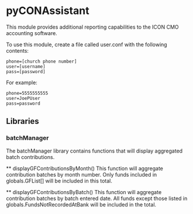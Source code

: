 # pyCONAssistant

This module provides additional reporting capabilities to the ICON CMO accounting software.

To use this module, create a file called user.conf with the following contents:  
```
phone=[church phone number]  
user=[username]  
pass=[password]  
```

For example:  
```
phone=5555555555  
user=JoePUser  
pass=password  
```

## Libraries

### batchManager
The batchManager library contains functions that will display aggregated batch contributions.  

** displayGFContributionsByMonth()
This function will aggregate contribution batches by month number.  Only funds included in globals.GFList[] will be included in this total.

** displayGFContributionsByBatch()
This function will aggregate contribution batches by batch entered date.  All funds except those listed in globals.FundsNotRecordedAtBank will be included in the total.
